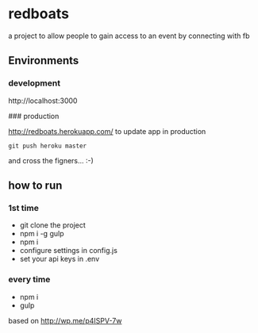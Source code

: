 # redboats
a project to allow people to gain access to an event by connecting with fb

## Environments
### development
http://localhost:3000

### production

http://redboats.herokuapp.com/
to update app in production
```
git push heroku master
```
and cross the figners... :-)

## how to run
### 1st time
* git clone the project
* npm i -g gulp
* npm i
* configure settings in config.js
* set your api keys in .env

### every time
* npm i
* gulp


based on http://wp.me/p4ISPV-7w
